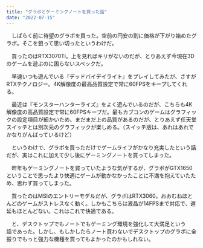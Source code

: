 ```yaml
---
title: "グラボとゲーミングノートを買った話"
date: "2022-07-15"
---
```


　しばらく前に待望のグラボを買った。空前の円安の割に価格が下がり始めたグラボ。そこを狙って思い切ったというわけだ。

　買ったのはRTX3070Ti。上を見ればキリがないのだが、とりあえず今現在3Dのゲームを遊ぶのに困らないスペックだ。

　早速いつも遊んでいる『デッドバイデイライト』をプレイしてみたが、さすがRTXテクノロジー。4K解像度の最高品質設定で常に60FPSをキープしてくれる。

　最近は『モンスターハンターライズ』をよく遊んでいるのだが、こちらも4K解像度の高品質設定で常に60FPSキープだ。最もカプコンのゲームはグラフィックの設定項目が細かいため、まだまだ上の品質があるのだが、とりあえず任天堂スイッチとは別次元のグラフィックが楽しめる。（スイッチ版は、あれはあれでかなりがんばっているけど）

　というわけで、グラボを買っただけでゲームライフがかなり充実したという話だが、実はこれに加えて少し後にゲーミングノートを買ってしまった。

　昨年もゲーミングノートを買っていたような気がするが、グラボがGTX1650ということで思ったより快適にゲームが動かなかったことに不満を抱えていたため、思わず買ってしまった。

　買ったのはMSIのエントリーモデルだが、グラボはRTX3060。おおむねほとんどのゲームがストレスなく動く。しかもこちらは液晶が14FPSまで対応で、遅延もほとんどない。これはこれで快適である。

　と、デスクトップでもノートでもゲーミング環境を強化して大満足という  
話であった。しかし、もしかしたらノート買わないでデスクトップのグラボに全振りでもっと強力な機種を買ってもよかったのかもしれない。
